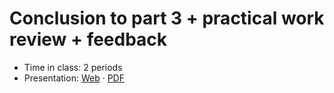 # Conclusion to part 3 + practical work review + feedback

- Time in class: 2 periods
- Presentation:
  [Web](https://heig-vd-dai-course.github.io/heig-vd-dai-course/19-conclusion-to-part-3/)
  ·
  [PDF](https://heig-vd-dai-course.github.io/heig-vd-dai-course/19-conclusion-to-part-3/19-conclusion-to-part-3.pdf)
